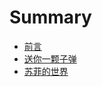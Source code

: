 # Summary

* [前言](README.md)
* [送你一颗子弹](01-a-bullet/README.md)
* [苏菲的世界](02-sophies-world/README.md)


